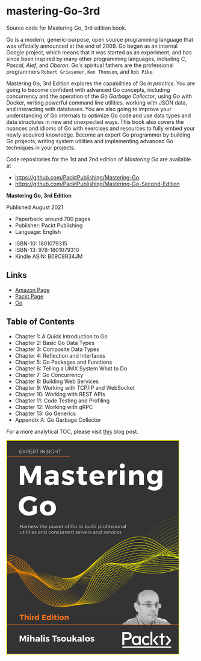 # mastering-Go-3rd

Source code for Mastering Go, 3rd edition book.

Go is a modern, generic-purpose, open source programming language that was officially announced at the end of 2009. Go began as an internal Google project, which means that it was started as an experiment, and has since been inspired by many other programming languages, including *C*, *Pascal*, *Alef*, and *Oberon*. Go's spiritual fathers are the professional programmers ``Robert Griesemer``, ``Ken Thomson``, and ``Rob Pike``.

Mastering Go, 3rd Edition explores the capabilities of Go *in practice*. You are going to become confident with advanced Go concepts, including concurrency and the operation of the *Go Garbage Collector*, using Go with Docker, writing powerful command line utilities, working with JSON data, and interacting with databases. You are also going to improve your understanding of Go internals to optimize Go code and use data types and data structures in new and unexpected ways. This book also covers the nuances and idioms of Go with exercises and resources to fully embed your newly acquired knowledge. Become an expert Go programmer by building Go projects, writing system utilities and implementing advanced Go techniques in your projects.

Code repositories for the 1st and 2nd edition of *Mastering Go* are available at

- https://github.com/PacktPublishing/Mastering-Go
- https://github.com/PacktPublishing/Mastering-Go-Second-Edition

**Mastering Go, 3rd Edition**  

Published August 2021

* Paperback: around 700 pages
* Publisher: Packt Publishing  
* Language: English

- ISBN-10: 1801079315
- ISBN-13: 978-1801079310
- Kindle ASIN: ‎B09C8R34JM

## Links

- [Amazon Page](https://www.amazon.com/Mastering-Go-professional-utilities-concurrent-dp-1801079315/dp/1801079315)
- [Packt Page](https://www.packtpub.com/product/mastering-go-third-edition/9781801079310)
- [Go](https://golang.org)

## Table of Contents

* Chapter 1: A Quick Introduction to Go
* Chapter 2: Basic Go Data Types
* Chapter 3: Composite Data Types
* Chapter 4: Reflection and Interfaces
* Chapter 5: Go Packages and Functions
* Chapter 6: Telling a UNIX System What to Do
* Chapter 7: Go Concurrency
* Chapter 8: Building Web Services
* Chapter 9: Working with TCP/IP and WebSocket
* Chapter 10: Working with REST APIs
* Chapter 11: Code Testing and Profiling
* Chapter 12: Working with gRPC
* Chapter 13: Go Generics
* Appendix A: Go Garbage Collector

For a more analytical TOC, please visit [this](https://www.mtsoukalos.eu/2021/08/mastering-go-3rd-edition-toc/) blog post.

[<img src="./B17194.png" width="460">](https://www.amazon.com/Mastering-Go-professional-utilities-concurrent-dp-1801079315/dp/1801079315)
